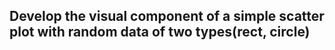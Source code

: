 
## Develop the visual component of a simple scatter plot with random data of two types(rect, circle)
